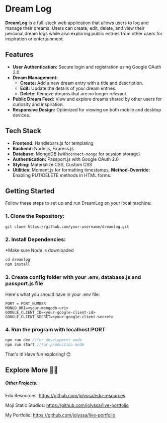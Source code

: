 # Dream Log

**DreamLog** is a full-stack web application that allows users to log and manage their dreams. Users can create, edit, delete, and view their personal dream logs while also exploring public entries from other users for inspiration or entertainment.

## **Features**

* **User Authentication:** Secure login and registration using Google OAuth 2.0.
* **Dream Management:**
  * **Create:** Add a new dream entry with a title and description.
  * **Edit:** Update the details of your dream entries.
  * **Delete:** Remove dreams that are no longer relevant.
* **Public Dream Feed:** View and explore dreams shared by other users for curiosity and inspiration.
* **Responsive Design:** Optimized for viewing on both mobile and desktop devices.

## **Tech Stack**

* **Frontend:** Handlebars.js for templating
* **Backend:** Node.js, Express.js
* **Database:** MongoDB (with`connect-mongo` for session storage)
* **Authentication:** Passport.js with Google OAuth 2.0
* **Styling:** Materialize CSS, Custom CSS
* **Utilities:** Moment.js for formatting timestamps, **Method-Override:** Enabling PUT/DELETE methods in HTML forms.

## **Getting Started**

Follow these steps to set up and run DreamLog on your local machine:

### **1. Clone the Repository:**

`git clone https://github.com/your-username/dreamlog.git`

### 2. Install Dependencies:

*Make sure Node is downloaded

```js
cd dreamlog  
npm install
```

### 3. Create config folder with your .env, database.js and passport.js file

Here's what you should have in your .env file:

```env
PORT = PORT_NUMBER
MONGO_URI=<your-mongodb-uri>
GOOGLE_CLIENT_ID=<your-google-client-id>
GOOGLE_CLIENT_SECRET=<your-google-client-secret>
```

### 4. Run the program with localhost:PORT

```js
npm run dev //for development mode
npm run start //for production mode
```



That's it! Have fun exploring! 😊


## Explore More 🚀🌠

##### Other Projects:

Edu Resources: https://github.com/jolyssa/edu-resources

Moji Static Studios: https://github.com/jolyssa/live-portfolio

My Portfolio: https://github.com/jolyssa/live-portfolio
